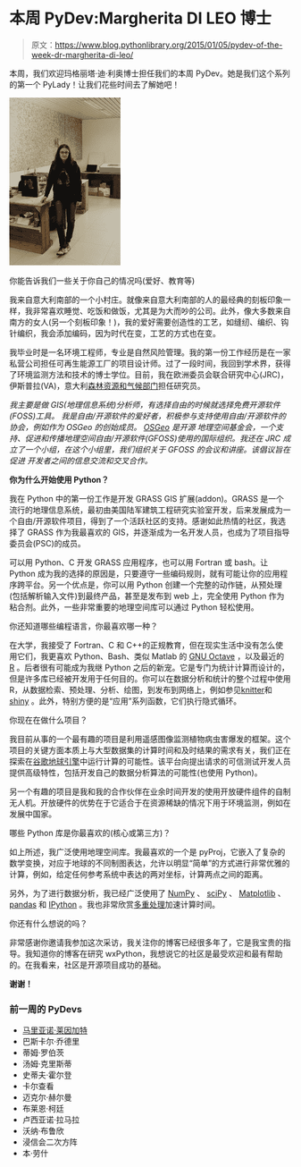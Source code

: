 # 本周 PyDev:Margherita DI LEO 博士

> 原文：<https://www.blog.pythonlibrary.org/2015/01/05/pydev-of-the-week-dr-margherita-di-leo/>

本周，我们欢迎玛格丽塔·迪·利奥博士担任我们的本周 PyDev。她是我们这个系列的第一个 PyLady！让我们花些时间去了解她吧！

[![madi](img/ca05d3e0264c013870aab23757f255f2.png)](https://www.blog.pythonlibrary.org/wp-content/uploads/2015/01/madi.jpg)


你能告诉我们一些关于你自己的情况吗(爱好、教育等)

我来自意大利南部的一个小村庄。就像来自意大利南部的人的最经典的刻板印象一样，我非常喜欢睡觉、吃饭和做饭，尤其是为大而吵的公司。此外，像大多数来自南方的女人(另一个刻板印象！)，我的爱好需要创造性的工艺，如缝纫、编织、钩针编织，我会添加编码，因为时代在变，工艺的方式也在变。

我毕业时是一名环境工程师，专业是自然风险管理。我的第一份工作经历是在一家私营公司担任可再生能源工厂的项目设计师。过了一段时间，我回到学术界，获得了环境监测方法和技术的博士学位。目前，我在欧洲委员会联合研究中心(JRC)，伊斯普拉(VA)，意大利[森林资源和气候部门](http://forest.jrc.ec.europa.eu/team/person/35/detail/)担任研究员。

*我主要是做 GIS(地理信息系统)分析师，有选择自由的时候就选择免费开源软件(FOSS)工具。*
*我是自由/开源软件的爱好者，积极参与支持使用自由/开源软件的协会，例如作为 OSGeo 的创始成员。 [OSGeo](http://www.osgeo.org/) 是开源*
*地理空间基金会，一个支持、促进和传播地理空间自由/开源软件(GFOSS)使用的国际组织。我还在 JRC 成立了一个小组，在这个小组里，我们组织关于 GFOSS 的会议和讲座。该倡议旨在促进*
*开发者之间的信息交流和交叉合作。*

**你为什么开始使用 Python？**

我在 Python 中的第一份工作是开发 GRASS GIS 扩展(addon)。GRASS 是一个流行的地理信息系统，最初由美国陆军建筑工程研究实验室开发，后来发展成为一个自由/开源软件项目，得到了一个活跃社区的支持。感谢如此热情的社区，我选择了 GRASS 作为我最喜欢的 GIS，并逐渐成为一名开发人员，也成为了项目指导委员会(PSC)的成员。

可以用 Python、C 开发 GRASS 应用程序，也可以用 Fortran 或 bash。让 Python 成为我的选择的原因是，只要遵守一些编码规则，就有可能让你的应用程序跨平台。另一个优点是，你可以用 Python 创建一个完整的动作链，从预处理(包括解析输入文件)到最终产品，甚至是发布到 web 上，完全使用 Python 作为粘合剂。此外，一些非常重要的地理空间库可以通过 Python 轻松使用。

你还知道哪些编程语言，你最喜欢哪一种？

在大学，我接受了 Fortran、C 和 C++的正规教育，但在现实生活中没有怎么使用它们，我更喜欢 Python、Bash、类似 Matlab 的 [GNU Octave](https://www.gnu.org/software/octave/) ，以及最近的 [R](http://www.r-project.org/) 。后者很有可能成为我继 Python 之后的新宠。它是专门为统计计算而设计的，但是许多库已经被开发用于任何目的。你可以在数据分析和统计的整个过程中使用 R，从数据检索、预处理、分析、绘图，到发布到网络上，例如参见[knitter](http://yihui.name/knitr/)和 [shiny](http://shiny.rstudio.com/) 。此外，特别方便的是“应用”系列函数，它们执行隐式循环。

你现在在做什么项目？

我目前从事的一个最有趣的项目是利用遥感图像监测植物病虫害爆发的框架。这个项目的关键方面本质上与大型数据集的计算时间和及时结果的需求有关，我们正在探索在[谷歌地球引擎](http://www.google.com/earth/outreach/tutorials/eartheng_gettingstarted.html)中运行计算的可能性。该平台向提出请求的可信测试开发人员提供高级特性，包括开发自己的数据分析算法的可能性(也使用 Python)。

另一个有趣的项目是我和我的合作伙伴在业余时间开发的使用开放硬件组件的自制无人机。开放硬件的优势在于它适合于在资源稀缺的情况下用于环境监测，例如在发展中国家。

哪些 Python 库是你最喜欢的(核心或第三方)？

如上所述，我广泛使用地理空间库。我最喜欢的一个是 pyProj，它嵌入了复杂的数学变换，对应于地球的不同制图表达，允许以明显“简单”的方式进行非常优雅的计算，例如，给定任何参考系统中表达的两对坐标，计算两点之间的距离。

另外，为了进行数据分析，我已经广泛使用了 [NumPy](http://www.numpy.org/) 、 [sciPy](http://www.scipy.org/about.html) 、 [Matplotlib](http://matplotlib.org/) 、 [pandas](http://pandas.pydata.org/) 和 [IPython](http://ipython.org/) 。我也非常欣赏[多重处理](https://docs.python.org/2/library/multiprocessing.html)加速计算时间。

你还有什么想说的吗？

非常感谢你邀请我参加这次采访，我关注你的博客已经很多年了，它是我宝贵的指导。我知道你的博客在研究 wxPython，我想说它的社区是最受欢迎和最有帮助的。在我看来，社区是开源项目成功的基础。

**谢谢！**

### 前一周的 PyDevs

*   [马里亚诺·莱因加特](https://www.blog.pythonlibrary.org/2014/12/29/pydev-of-the-week-mariano-reingart/)
*   巴斯卡尔·乔德里
*   蒂姆·罗伯茨
*   汤姆·克里斯蒂
*   史蒂夫·霍尔登
*   卡尔查看
*   迈克尔·赫尔曼
*   布莱恩·柯廷
*   卢西亚诺·拉马拉
*   沃纳·布鲁欣
*   浸信会二次方阵
*   本·劳什